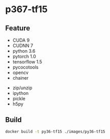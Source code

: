 # p367-tf15

## Feature

* CUDA 9 
* CUDNN 7
* python 3.6
* pytorch 1.0
* tensorflow 1.5
* pycocotools
* opencv
* chainer

+ zip/unzip
+ ipython
+ pickle
+ h5py

## Build

```bash
docker build -t py36-tf15 ./images/py36-tf15
```
